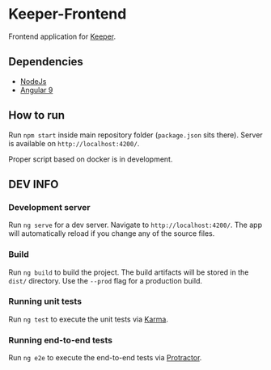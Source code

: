 # Keeper-Frontend
Frontend application for [Keeper](https://github.com/Qtyb/Keeper).

## Dependencies
 - [NodeJs](https://nodejs.org/en/)
 - [Angular 9](https://cli.angular.io/)

## How to run
Run `npm start` inside main repository folder (`package.json` sits there).
Server is available on `http://localhost:4200/`.

Proper script based on docker is in development.

## DEV INFO
### Development server
Run `ng serve` for a dev server. Navigate to `http://localhost:4200/`. The app will automatically reload if you change any of the source files.

### Build
Run `ng build` to build the project. The build artifacts will be stored in the `dist/` directory. Use the `--prod` flag for a production build.

### Running unit tests
Run `ng test` to execute the unit tests via [Karma](https://karma-runner.github.io).

### Running end-to-end tests
Run `ng e2e` to execute the end-to-end tests via [Protractor](http://www.protractortest.org/).


